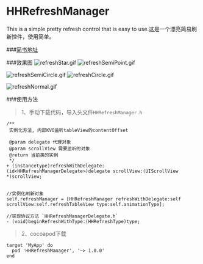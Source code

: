 # HHRefreshManager
This is a simple pretty refresh control that is easy to use.这是一个漂亮简易刷新控件，使用简单。

###[简书地址](https://www.jianshu.com/p/4cd1ef3986ac)

###效果图
![refreshStar.gif](https://upload-images.jianshu.io/upload_images/1801563-10a3da0712b8e2ce.gif?imageMogr2/auto-orient/strip) ![refreshSemiPoint.gif](https://upload-images.jianshu.io/upload_images/1801563-ee26cb32675a45c2.gif?imageMogr2/auto-orient/strip)

![refreshSemiCircle.gif](https://upload-images.jianshu.io/upload_images/1801563-eacbe0762160888f.gif?imageMogr2/auto-orient/strip) ![refreshCircle.gif](https://upload-images.jianshu.io/upload_images/1801563-60a4a2415d48db48.gif?imageMogr2/auto-orient/strip)

![refreshNormal.gif](https://upload-images.jianshu.io/upload_images/1801563-515f5cb35ca3f126.gif?imageMogr2/auto-orient/strip)


###使用方法
>1、手动下载代码，导入头文件`HHRefreshManager.h`

```objc
/**
 实例化方法, 内部KVO监听tableView的contentOffset
 
 @param delegate 代理对象
 @param scrollView 需要监听的对象
 @return 当前类的实例
 */
+ (instancetype)refreshWithDelegate:(id<HHRefreshManagerDelegate>)delegate scrollView:(UIScrollView *)scrollView;


```

```objc
//实例化刷新对象
self.refreshManager = [HHRefreshManager refreshWithDelegate:self scrollView:self.refreshTableView type:self.animationType];

//实现协议方法 `HHRefreshManagerDelegate.h`
- (void)beginRefreshWithType:(HHRefreshType)type;

```

>2、cocoapod下载

```objc
target 'MyApp' do
  pod 'HHRefreshManager', '~> 1.0.0'
end
```


